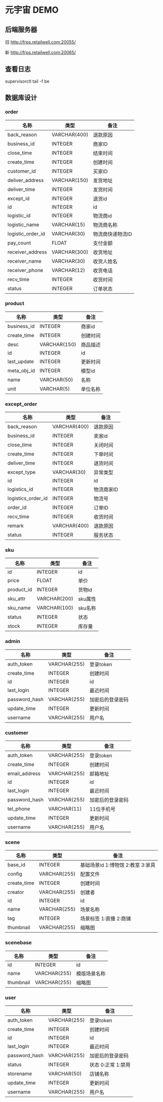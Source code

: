 # 元宇宙 DEMO

## 后端服务器
旧 http://frps.retailwell.com:20055/

新 http://frps.retailwell.com:20065/


## 查看日志
supervisorctl tail -f be

## 数据库设计

### order

| 名称   | 类型  | 备注  |
|------|-----|-----|
|back_reason|VARCHAR(400)|退款原因|
|business_id|INTEGER|商家ID|
|close_time|INTEGER|结束时间|
|create_time|INTEGER|创建时间|
|customer_id|INTEGER|买家ID|
|deliver_address|VARCHAR(150)|发货地址|
|deliver_time|INTEGER|发货时间|
|except_id|INTEGER|退货id|
|id|INTEGER|id|
|logistic_id|INTEGER|物流商id|
|logistic_name|VARCHAR(15)|物流商名称|
|logistic_order_id|VARCHAR(30)|物流商快递物流ID|
|pay_count|FLOAT|支付金额|
|receiver_address|VARCHAR(300)|收货地址|
|receiver_name|VARCHAR(30)|收货人姓名|
|receiver_phone|VARCHAR(12)|收货电话|
|recv_time|INTEGER|收货时间|
|status|INTEGER|订单状态|

### product
| 名称   | 类型  | 备注  |
|------|-----|-----|
|business_id|INTEGER|商家id|
|create_time|INTEGER|创建时间|
|desc|VARCHAR(150)|商品描述|
|id|INTEGER|id|
|last_update|INTEGER|更新时间|
|meta_obj_id|INTEGER|模型id|
|name|VARCHAR(50)|名称|
|unit|VARCHAR(5)|单位名称|

### except_order
| 名称   | 类型  | 备注  |
|------|-----|-----|
|back_reason|VARCHAR(400)|退款原因|
|business_id|INTEGER|卖家id|
|close_time|INTEGER|关闭时间|
|create_time|INTEGER|下单时间|
|deliver_time|INTEGER|退货时间|
|except_type|VARCHAR(30)|异常类型|
|id|INTEGER|id|
|logistics_id|INTEGER|物流商家ID|
|logistics_order_id|INTEGER|物流号|
|order_id|INTEGER|订单ID|
|recv_time|INTEGER|收货时间|
|remark|VARCHAR(400)|退款原因|
|status|INTEGER|服务状态|

### sku
| 名称   | 类型  | 备注  |
|------|-----|-----|
|id|INTEGER|id|
|price|FLOAT|单价|
|product_id|INTEGER|货物id|
|sku_attr|VARCHAR(200)|sku属性|
|sku_name|VARCHAR(100)|sku名称|
|status|INTEGER|状态|
|stock|INTEGER|库存量|

### admin
| 名称   | 类型  | 备注  |
|------|-----|-----|
|auth_token|VARCHAR(255)|登录token|
|create_time|INTEGER|创建时间|
|id|INTEGER|id|
|last_login|INTEGER|最近时间|
|password_hash|VARCHAR(255)|加密后的登录密码|
|update_time|INTEGER|更新时间|
|username|VARCHAR(255)|用户名|

### customer
| 名称   | 类型  | 备注  |
|------|-----|-----|
|auth_token|VARCHAR(255)|登录token|
|create_time|INTEGER|创建时间|
|email_address|VARCHAR(255)|邮箱地址|
|id|INTEGER|id|
|last_login|INTEGER|最近时间|
|password_hash|VARCHAR(255)|加密后的登录密码|
|tel_phone|VARCHAR(11)|11位手机号|
|update_time|INTEGER|更新时间|
|username|VARCHAR(255)|用户名|

### scene
| 名称   | 类型  | 备注  |
|------|-----|-----|
|base_id|INTEGER|基础场景id 1:博物馆 2:教室 3:家具|
|config|VARCHAR(255)|配置文件|
|create_time|INTEGER|创建时间|
|creator|VARCHAR(255)|创建者|
|id|INTEGER|id|
|name|VARCHAR(255)|场景名称|
|tag|INTEGER|场景标签 1:直播 2:商铺|
|thumbnail|VARCHAR(255)|缩略图|

### scenebase
| 名称   | 类型  | 备注  |
|------|-----|-----|
|id|INTEGER|id|
|name|VARCHAR(255)|模版场景名称|
|thumbnail|VARCHAR(255)|缩略图|

### user
| 名称   | 类型  | 备注  |
|------|-----|-----|
|auth_token|VARCHAR(255)|登录token|
|create_time|INTEGER|创建时间|
|id|INTEGER|id|
|last_login|INTEGER|最近时间|
|password_hash|VARCHAR(255)|加密后的登录密码|
|status|INTEGER|状态 0:正常 1:禁用|
|storename|VARCHAR(50)|店铺名称|
|update_time|INTEGER|更新时间|
|username|VARCHAR(255)|用户名|